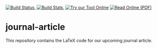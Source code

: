 [![Build Status,](https://img.shields.io/travis/jsmaniac/journal-article/master.svg)](https://travis-ci.org/jsmaniac/journal-article)
[![Build Stats,](https://img.shields.io/website-stats-stats%20unavailable-blue-red/https/jsmaniac.github.io/travis-stats/.svg?label=build)](http://jsmaniac.github.io/travis-stats/#jsmaniac/journal-article)
[![Try our Tool Online](https://img.shields.io/website-online-currently%20unavailable-blue-red/http/ajl-demo.fr/2016/.svg?label=try%20our%20tool)](http://ajl-demo.fr/2016/)
[![Read Online (PDF)](https://img.shields.io/website-PDF-PDF%20unavailable-blue-red/https/jsmaniac.github.io/journal-article-gh-pages/main.pdf.svg?label=read%20online)](https://jsmaniac.github.io/journal-article-gh-pages/main.pdf)

# journal-article

This repository contains the LaTeX code for our upcoming journal article.
